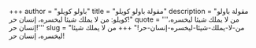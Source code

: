 +++
author = "باولو كويلو"
title = "مقولة باولو كويلو"
description = "مقولة باولو كويلو: من لا يملك شيئا ليخسره، إنسان حر!"
quote = '''من لا يملك شيئا ليخسره، إنسان حر!'''
slug = "من-لا-يملك-شيئا-ليخسره-إنسان-حر!"
+++
من لا يملك شيئا ليخسره، إنسان حر!
